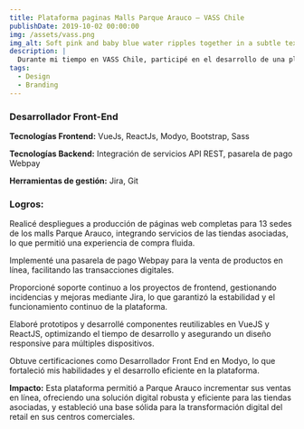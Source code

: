 ```yaml
---
title: Plataforma paginas Malls Parque Arauco – VASS Chile
publishDate: 2019-10-02 00:00:00
img: /assets/vass.png
img_alt: Soft pink and baby blue water ripples together in a subtle texture.
description: |
  Durante mi tiempo en VASS Chile, participé en el desarrollo de una plataforma de ventas en línea para las tiendas de los malls Parque Arauco, facilitando la compra de productos y servicios a través de una experiencia de usuario optimizada y un diseño responsive.
tags:
  - Design
  - Branding
---
```


### Desarrollador Front-End

**Tecnologías Frontend:** VueJs, ReactJs, Modyo, Bootstrap, Sass

**Tecnologías Backend:** Integración de servicios API REST, pasarela de pago Webpay

**Herramientas de gestión:** Jira, Git

### Logros:

Realicé despliegues a producción de páginas web completas para 13 sedes de los malls Parque Arauco, integrando servicios de las tiendas asociadas, lo que permitió una experiencia de compra fluida.

Implementé una pasarela de pago Webpay para la venta de productos en línea, facilitando las transacciones digitales.

Proporcioné soporte continuo a los proyectos de frontend, gestionando incidencias y mejoras mediante Jira, lo que garantizó la estabilidad y el funcionamiento continuo de la plataforma.

Elaboré prototipos y desarrollé componentes reutilizables en VueJS y ReactJS, optimizando el tiempo de desarrollo y asegurando un diseño responsive para múltiples dispositivos.

Obtuve certificaciones como Desarrollador Front End en Modyo, lo que fortaleció mis habilidades y el desarrollo eficiente en la plataforma.

**Impacto:** Esta plataforma permitió a Parque Arauco incrementar sus ventas en línea, ofreciendo una solución digital robusta y eficiente para las tiendas asociadas, y estableció una base sólida para la transformación digital del retail en sus centros comerciales.
